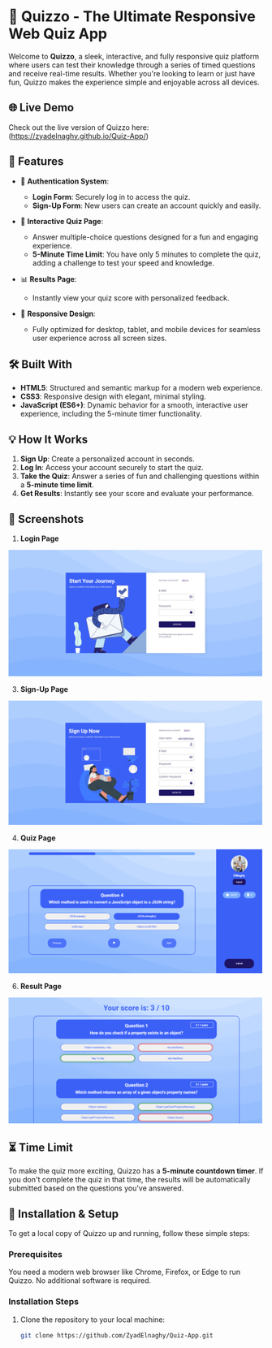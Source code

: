 # 🌟 Quizzo - The Ultimate Responsive Web Quiz App

Welcome to **Quizzo**, a sleek, interactive, and fully responsive quiz platform where users can test their knowledge through a series of timed questions and receive real-time results. Whether you're looking to learn or just have fun, Quizzo makes the experience simple and enjoyable across all devices.

## 🌐 Live Demo

Check out the live version of Quizzo here: (https://zyadelnaghy.github.io/Quiz-App/)

## 🚀 Features

- 🔐 **Authentication System**: 
  - **Login Form**: Securely log in to access the quiz.
  - **Sign-Up Form**: New users can create an account quickly and easily.
  
- 📝 **Interactive Quiz Page**:
  - Answer multiple-choice questions designed for a fun and engaging experience.
  - **5-Minute Time Limit**: You have only 5 minutes to complete the quiz, adding a challenge to test your speed and knowledge.

- 📊 **Results Page**: 
  - Instantly view your quiz score with personalized feedback.

- 📱 **Responsive Design**: 
  - Fully optimized for desktop, tablet, and mobile devices for seamless user experience across all screen sizes.

## 🛠️ Built With

- **HTML5**: Structured and semantic markup for a modern web experience.
- **CSS3**: Responsive design with elegant, minimal styling.
- **JavaScript (ES6+)**: Dynamic behavior for a smooth, interactive user experience, including the 5-minute timer functionality.

## 💡 How It Works

1. **Sign Up**: Create a personalized account in seconds.
2. **Log In**: Access your account securely to start the quiz.
3. **Take the Quiz**: Answer a series of fun and challenging questions within a **5-minute time limit**.
4. **Get Results**: Instantly see your score and evaluate your performance.

## 📸 Screenshots

1. **Login Page**
 <img src="sign_in.png" alt="Login Page" width="500px">

3. **Sign-Up Page**  
 <img src="sign_up.png" alt="Login Page" width="500px">

4. **Quiz Page**
 <img src="quiz_page.png" alt="Login Page" width="500px">

6. **Result Page**
 <img src="result_page.png" alt="Login Page" width="500px">

## ⏳ Time Limit

To make the quiz more exciting, Quizzo has a **5-minute countdown timer**. If you don't complete the quiz in that time, the results will be automatically submitted based on the questions you've answered.

## 🔧 Installation & Setup

To get a local copy of Quizzo up and running, follow these simple steps:

### Prerequisites

You need a modern web browser like Chrome, Firefox, or Edge to run Quizzo. No additional software is required.

### Installation Steps

1. Clone the repository to your local machine:
   ```bash
   git clone https://github.com/ZyadElnaghy/Quiz-App.git
